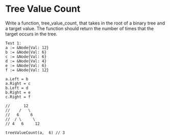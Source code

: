 # Tree Value Count

Write a function, tree_value_count, that takes in the root of a binary tree and a target value. The function should return the number of times that the target occurs in the tree.

```
Test 1:
a := &Node{Val: 12}
b := &Node{Val: 6}
c := &Node{Val: 6}
d := &Node{Val: 4}
e := &Node{Val: 6}
f := &Node{Val: 12}

a.Left = b
a.Right = c
b.Left = d
b.Right = e
c.Right = f

//      12
//    /   \
//   6     6
//  / \     \
// 4   6     12

treeValueCount(a,  6) // 3
```
